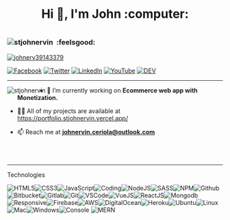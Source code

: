 
<h1 align="center">Hi 👋, I'm John :computer:<h1>


 <h3 align="left"><img src="https://komarev.com/ghpvc/?username=stjohnervin&label=Profile%20views&color=0e75b6&style=flat" alt="stjohnervin"> &nbsp:feelsgood:</h3>

<p align="left">  <a href="https://twitter.com/johnerv39143379" target="blank"><img src="https://img.shields.io/twitter/follow/johnerv39143379?logo=twitter&style=for-the-badge" alt="johnerv39143379" /> 
 
 [![Facebook](https://img.shields.io/badge/facebook-%231877F2.svg?&style=for-the-badge&logo=facebook&logoColor=white)](https://www.facebook.com/Bitcoin.chase007) 
 [![Twitter](https://img.shields.io/badge/twitter-%231DA1F2.svg?&style=for-the-badge&logo=twitter&logoColor=white)](https://twitter.com/JohnErv39143379) 
 [![LinkedIn](https://img.shields.io/badge/linkedin-%230077B5.svg?&style=for-the-badge&logo=linkedin&logoColor=white)](https://www.linkedin.com/in/john-ervin-ceriola-882abb1a1/)
 [![YouTube](https://img.shields.io/badge/youtube-%23FF0000.svg?&style=for-the-badge&logo=youtube&logoColor=white)](https://www.youtube.com/channel/UCpEBczj-a7d9CFs704xUUWg) 
 [![DEV](https://img.shields.io/badge/DEV-%23000000.svg?&style=for-the-badge&logo=dev.to&logoColor=white)](https://dev.to/stjohnervin) 

<hr/>

<p><img align="left" src="https://github-readme-stats.vercel.app/api/top-langs?username=stjohnervin&show_icons=true&locale=en&layout=compact" alt="stjohnervin" />
</p>




- 🔭 I’m currently working on **Ecommerce web app with Monetization.**

- 👨‍💻 All of my projects are available at https://portfolio.stjohnervin.vercel.app/

- 📫 Reach me at **johnervin.ceriola@outlook.com**


<br><br>
<hr/>
Technologies

![HTML5](https://img.icons8.com/color/30/html-5.png)![CSS3](https://img.icons8.com/color/30/css3.png)![JavaScript](https://img.icons8.com/color/30/javascript.png)![Coding](https://img.icons8.com/color/30/000000/code.png)![NodeJS](https://img.icons8.com/color/30/nodejs.png)![SASS](https://img.icons8.com/color/30/sass.png)![NPM](https://img.icons8.com/color/30/npm.png)![Github](https://img.icons8.com/material-outlined/30/github.png)![Bitbucket](https://img.icons8.com/color/30/bitbucket.png)![Gitlab](https://img.icons8.com/color/30/gitlab.png)![Git](https://img.icons8.com/color/30/git.png)![VSCode](https://img.icons8.com/color/30/visual-studio-code-2019.png)![VueJS](https://img.icons8.com/color/30/vue-js.png)![ReactJS](https://img.icons8.com/color/30/react-native.png)![Mongodb](https://img.icons8.com/color/30/mongodb.png)![Responsive](https://img.icons8.com/color/30/000000/media-queries.png)![Firebase](https://img.icons8.com/color/30/firebase.png)![AWS](https://img.icons8.com/color/30/000000/amazon-web-services.png)![DigitalOcean]( https://img.icons8.com/windows/30/000000/digital-ocean.png)![Heroku](https://img.icons8.com/color/30/heroku.png)![Ubuntu](https://img.icons8.com/color/30/ubuntu.png)![Linux](https://img.icons8.com/color/30/linux.png)![Mac](https://img.icons8.com/nolan/30/mac-logo.png)![Windows](https://img.icons8.com/color/30/windows-10.png)![Console](https://img.icons8.com/color/30/console.png)
![MERN](https://miro.medium.com/max/2560/1*k0SazfSJ-tPSBbt2WDYIyw.png)



